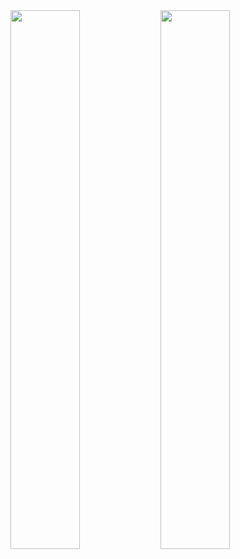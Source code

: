 
<img align="left" width="47%" src="https://github-readme-stats.vercel.app/api?username=BoostioAaron&show_icons=true&theme=dark" />
<img align="left" width="47%" src="https://streak-stats.demolab.com/?user=BoostioAaron&theme=dark&border_radius=5" />



